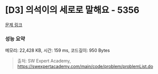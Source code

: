 # [D3] 의석이의 세로로 말해요 - 5356 

[문제 링크](https://swexpertacademy.com/main/code/problem/problemDetail.do?contestProbId=AWVWgkP6sQ0DFAUO) 

### 성능 요약

메모리: 22,428 KB, 시간: 159 ms, 코드길이: 950 Bytes



> 출처: SW Expert Academy, https://swexpertacademy.com/main/code/problem/problemList.do